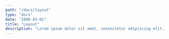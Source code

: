 ```yaml
---
path: "/docs/layout"
type: "docs"
date: "2000-03-01"
title: "Layout"
description: "Lorem ipsum dolor sit amet, consectetur adipiscing elit. Nunc tempus laoreet leo sit amet iaculis."
---
```

